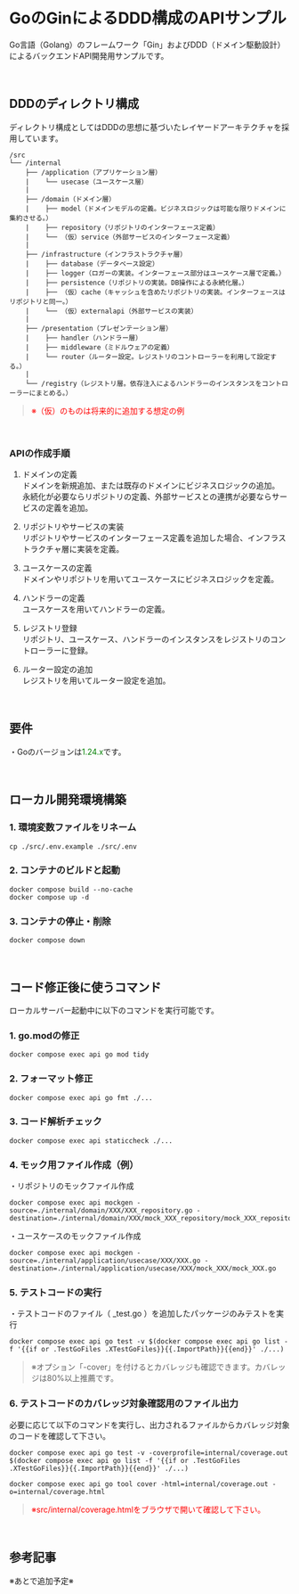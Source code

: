 # GoのGinによるDDD構成のAPIサンプル
Go言語（Golang）のフレームワーク「Gin」およびDDD（ドメイン駆動設計）によるバックエンドAPI開発用サンプルです。  
  
<br />
  
## DDDのディレクトリ構成　　
ディレクトリ構成としてはDDDの思想に基づいたレイヤードアーキテクチャを採用しています。  
  
```
/src
└── /internal
    ├── /application（アプリケーション層）
    |    └── usecase（ユースケース層）
    |
    ├── /domain（ドメイン層）
    |    ├── model（ドメインモデルの定義。ビジネスロジックは可能な限りドメインに集約させる。）
    |    ├── repository（リポジトリのインターフェース定義）
    |    └── （仮）service（外部サービスのインターフェース定義）
    |
    ├── /infrastructure（インフラストラクチャ層）
    |    ├── database（データベース設定）
    |    ├── logger（ロガーの実装。インターフェース部分はユースケース層で定義。）
    |    ├── persistence（リポジトリの実装。DB操作による永続化層。）
    |    ├── （仮）cache（キャッシュを含めたリポジトリの実装。インターフェースはリポジトリと同一。）
    |    └── （仮）externalapi（外部サービスの実装）
    |
    ├── /presentation（プレゼンテーション層）
    |    ├── handler（ハンドラー層）
    |    ├── middleware（ミドルウェアの定義）
    |    └── router（ルーター設定。レジストリのコントローラーを利用して設定する。）
    |
    └── /registry（レジストリ層。依存注入によるハンドラーのインスタンスをコントローラーにまとめる。）
```
> <span style="color:red">※（仮）のものは将来的に追加する想定の例</span>  
  
</br>
  
### APIの作成手順  
  1. ドメインの定義  
    ドメインを新規追加、または既存のドメインにビジネスロジックの追加。  
    永続化が必要ならリポジトリの定義、外部サービスとの連携が必要ならサービスの定義を追加。 
  
  2. リポジトリやサービスの実装  
    リポジトリやサービスのインターフェース定義を追加した場合、インフラストラクチャ層に実装を定義。  
  
  3. ユースケースの定義  
    ドメインやリポジトリを用いてユースケースにビジネスロジックを定義。
  
  4. ハンドラーの定義  
    ユースケースを用いてハンドラーの定義。  
  
  5. レジストリ登録  
    リポジトリ、ユースケース、ハンドラーのインスタンスをレジストリのコントローラーに登録。  
  
  6. ルーター設定の追加  
    レジストリを用いてルーター設定を追加。
  
<br />
  
## 要件
・Goのバージョンは<span style="color:green">1.24.x</span>です。  
  
<br />
  
## ローカル開発環境構築
### 1. 環境変数ファイルをリネーム
```
cp ./src/.env.example ./src/.env
```  
  
### 2. コンテナのビルドと起動
```
docker compose build --no-cache
docker compose up -d
```  
  
### 3. コンテナの停止・削除
```
docker compose down
```  
  
<br />
  
## コード修正後に使うコマンド
ローカルサーバー起動中に以下のコマンドを実行可能です。  
  
### 1. go.modの修正
```
docker compose exec api go mod tidy
```  
  
### 2. フォーマット修正
```
docker compose exec api go fmt ./...
```  
  
### 3. コード解析チェック
```
docker compose exec api staticcheck ./...
```  
  
### 4. モック用ファイル作成（例）  
・リポジトリのモックファイル作成
```
docker compose exec api mockgen -source=./internal/domain/XXX/XXX_repository.go -destination=./internal/domain/XXX/mock_XXX_repository/mock_XXX_repository.go
```  
  
・ユースケースのモックファイル作成  
```
docker compose exec api mockgen -source=./internal/application/usecase/XXX/XXX.go -destination=./internal/application/usecase/XXX/mock_XXX/mock_XXX.go
```
  
### 5. テストコードの実行
・テストコードのファイル（ _test.go ）を追加したパッケージのみテストを実行
```
docker compose exec api go test -v $(docker compose exec api go list -f '{{if or .TestGoFiles .XTestGoFiles}}{{.ImportPath}}{{end}}' ./...)
```  
> ※オプション「-cover」を付けるとカバレッジも確認できます。カバレッジは80%以上推薦です。  
  
### 6. テストコードのカバレッジ対象確認用のファイル出力
必要に応じて以下のコマンドを実行し、出力されるファイルからカバレッジ対象のコードを確認して下さい。  
```
docker compose exec api go test -v -coverprofile=internal/coverage.out $(docker compose exec api go list -f '{{if or .TestGoFiles .XTestGoFiles}}{{.ImportPath}}{{end}}' ./...)

docker compose exec api go tool cover -html=internal/coverage.out -o=internal/coverage.html
```  
> <span style="color:red">※src/internal/coverage.htmlをブラウザで開いて確認して下さい。</span>  
  
<br />
  
## 参考記事  
※あとで追加予定※
[]()  
  
